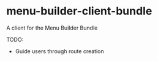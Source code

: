 # menu-builder-client-bundle

A client for the Menu Builder Bundle

TODO:
- Guide users through route creation
